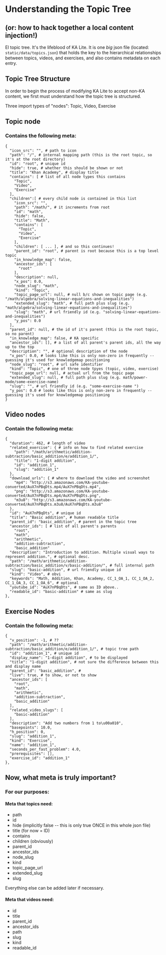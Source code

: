 # Understanding the Topic Tree 
## (or: how to hack together a local content injection!)

El topic tree. It's the lifeblood of KA Lite. It is one _big_ json file (located: `static/data/topics.json`) that holds the key to the hierarchical relationships between topics, videos, and exercises, and also contains metadata on each entry. 


## Topic Tree Structure

In order to begin the process of modifying KA Lite to accept non-KA content, we first must understand how the topic tree is structured. 

Three import types of "nodes": Topic, Video, Exercise

## Topic node 
### Contains the following meta: 

```
{ 
  "icon_src": "", # path to icon
  "path": "/", # internal mapping path (this is the root topic, so it's at the root directory)
  "id": "root", # unique id
  "hide": true, # whether this should be shown or not 
  "title": "Khan Academy", # display title 
  "contains": [ # list of all node types this contains
    "Topic", 
    "Video", 
    "Exercise"
  ], 
  "children":[ # every child node is contained in this list
    "icon_src": "", 
    "path": "/math/", # it increments from root
    "id": "math", 
    "hide": false, 
    "title": "Math", 
    "contains": [
      "Topic", 
      "Video", 
      "Exercise"
    ], 
    "children": [ ... ], # and so this continues!
    "parent_id": "root", # parent is root because this is a top level topic
    "in_knowledge_map": false, 
    "ancestor_ids": [
      "root"
    ], 
    "description": null, 
    "x_pos": 0.0, 
    "node_slug": "math", 
    "kind": "Topic", 
    "topic_page_url": null, # null b/c shown on topic page (e.g. "/math/algebra/solving-linear-equations-and-inequalities") 
    "extended_slug": "math", # full path plus slug (e.g. "math/algebra/solving-linear-equations-and-inequalities")
    "slug": "math", # url friendly id (e.g. "solving-linear-equations-and-inequalities")
    "y_pos": 0.0
  ], 
  "parent_id": null, # the id of it's parent (this is the root topic, so no parent)
  "in_knowledge_map": false, # KA specific
  "ancestor_ids": [], # a list of all parent's parent ids, all the way up to the top
  "description": "", # optional description of the node
  "x_pos": 0.0, # looks like this is only non-zero in frequently -- guessing it's used for knowledgemap positioning
  "node_slug": "root", # url safe identifier
  "kind": "Topic", # one of three node tpyes (topic, video, exercise)
  "topic_page_url": null, # actual url from the topic page
  "extended_slug": null, # full path plus slug (e.g. math/power-mode/some-exercise-name)
  "slug": "", # url friendly id (e.g. "some-exercise-name ")
  "y_pos": 0.0 # looks like this is only non-zero in frequently -- guessing it's used for knowledgemap positioning
}
```

## Video nodes
### Contain the following meta:

```
{
  "duration": 462, # length of video
  "related_exercise": { # info on how to find related exercise
    "path": "/math/arithmetic/addition-subtraction/basic_addition/e/addition_1/", 
    "title": "1-digit addition", 
    "id": "addition_1", 
    "slug": "addition_1"
  }, 
  "download_urls": { # where to download the video and screenshot
    "mp4": "http://s3.amazonaws.com/KA-youtube-converted/AuX7nPBqDts.mp4/AuX7nPBqDts.mp4", 
    "png": "http://s3.amazonaws.com/KA-youtube-converted/AuX7nPBqDts.mp4/AuX7nPBqDts.png", 
    "m3u8": "http://s3.amazonaws.com/KA-youtube-converted/AuX7nPBqDts.m3u8/AuX7nPBqDts.m3u8"
  }, 
  "id": "AuX7nPBqDts", # unique id
  "title": "Basic addition", # human readable title
  "parent_id": "basic_addition", # parent in the topic tree
  "ancestor_ids": [ # list of all parent's parents
    "root", 
    "math", 
    "arithmetic", 
    "addition-subtraction", 
    "basic_addition"
  "description": "Introduction to addition. Multiple visual ways to represent addition.", # optional desc.
  "path": "/math/arithmetic/addition-subtraction/basic_addition/v/basic-addition/", # full internal path
  "slug": "basic-addition", # url friendly unique id
  "kind": "Video", # obvi
  "keywords": "Math, Addition, Khan, Academy, CC_1_OA_1, CC_1_OA_2, CC_1_OA_3, CC_1_OA_6", # optional
  "youtube_id": "AuX7nPBqDts", # same as ID above.. 
  "readable_id": "basic-addition" # same as slug
}, 
```

## Exercise Nodes 
### Contain the following meta:

```
{
  "v_position": -1, # ??
  "path": "/math/arithmetic/addition-subtraction/basic_addition/e/addition_1/", # topic tree path
  "id": "addition_1", # unique id
  "display_name": "1-digit addition", # to be displayed 
  "title": "1-digit addition", # not sure the difference between this and display name
  "parent_id": "basic_addition", # 
  "live": true, # to show, or not to show
  "ancestor_ids": [
    "root", 
    "math", 
    "arithmetic", 
    "addition-subtraction", 
    "basic_addition"
  ], 
  "related_video_slugs": [
    "basic-addition"
  ], 
  "description": "Add two numbers from 1 to\u00a010", 
  "basepoints": 10.0, 
  "h_position": 0, 
  "slug": "addition_1", 
  "kind": "Exercise", 
  "name": "addition_1", 
  "seconds_per_fast_problem": 4.0, 
  "prerequisites": [], 
  "exercise_id": "addition_1"
},
```

## Now, what meta is __truly__ important?
### For our purposes:

#### Meta that __topics__ need:
- path
- id
- hide (implicitly false -- this is only true ONCE in this whole json file)
- title (for now = ID)
- contains 
- children (obviously)
- parent_id
- ancestor_ids 
- node_slug
- kind
- topic_page_url
- extended_slug
- slug

Everything else can be added later if necessary. 

#### Meta that __videos__ need:
- id
- title
- parent_id 
- ancestor_ids
- path
- slug
- kind
- readable_id